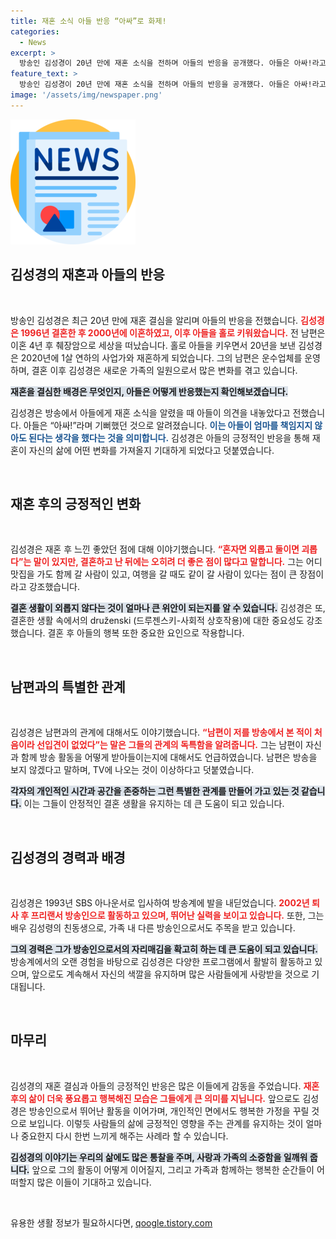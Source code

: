 ```yaml
---
title: 재혼 소식 아들 반응 “아싸”로 화제!
categories:
  - News
excerpt: >
  방송인 김성경이 20년 만에 재혼 소식을 전하며 아들의 반응을 공개했다. 아들은 아싸!라고 외치며 엄마를 책임져 줄 사람의 탄생을 기뻐했다. 김성경은 솔로 생활보다 결혼의 행복을 강조하며, 남편의 선입견 없는 사랑이 큰 힘이 되었다고 밝혔다.
feature_text: >
  방송인 김성경이 20년 만에 재혼 소식을 전하며 아들의 반응을 공개했다. 아들은 아싸!라고 외치며 엄마를 책임져 줄 사람의 탄생을 기뻐했다. 김성경은 솔로 생활보다 결혼의 행복을 강조하며, 남편의 선입견 없는 사랑이 큰 힘이 되었다고 밝혔다.
image: '/assets/img/newspaper.png'
---
```


<p><img src="/assets/img/newspaper.png" alt="kimp 속보" /></p>

<h2 data-ke-size="size26">김성경의 재혼과 아들의 반응</h2>

<p data-ke-size="size16">&nbsp;</p>

<p>방송인 김성경은 최근 20년 만에 재혼 결심을 알리며 아들의 반응을 전했습니다. <b><span style="color: #ee2323;">김성경은 1996년 결혼한 후 2000년에 이혼하였고, 이후 아들을 홀로 키워왔습니다.</span></b> 전 남편은 이혼 4년 후 췌장암으로 세상을 떠났습니다. 홀로 아들을 키우면서 20년을 보낸 김성경은 2020년에 1살 연하의 사업가와 재혼하게 되었습니다. 그의 남편은 운수업체를 운영하며, 결혼 이후 김성경은 새로운 가족의 일원으로서 많은 변화를 겪고 있습니다. </p>

<p><b><span style="background-color: #21538527;">재혼을 결심한 배경은 무엇인지, 아들은 어떻게 반응했는지 확인해보겠습니다.</span></b></p>

<p>김성경은 방송에서 아들에게 재혼 소식을 알렸을 때 아들이 의견을 내놓았다고 전했습니다. 아들은 “아싸!”라며 기뻐했던 것으로 알려졌습니다. <b><span style="color: #1a5490;">이는 아들이 엄마를 책임지지 않아도 된다는 생각을 했다는 것을 의미합니다.</span></b> 김성경은 아들의 긍정적인 반응을 통해 재혼이 자신의 삶에 어떤 변화를 가져올지 기대하게 되었다고 덧붙였습니다.</p>

<p data-ke-size="size16">&nbsp;</p>

<h2 data-ke-size="size26">재혼 후의 긍정적인 변화</h2>

<p data-ke-size="size16">&nbsp;</p>

<p>김성경은 재혼 후 느낀 좋았던 점에 대해 이야기했습니다. <b><span style="color: #ee2323;">“혼자면 외롭고 둘이면 괴롭다”는 말이 있지만, 결혼하고 난 뒤에는 오히려 더 좋은 점이 많다고 말합니다.</span></b> 그는 어디 맛집을 가도 함께 갈 사람이 있고, 여행을 갈 때도 같이 갈 사람이 있다는 점이 큰 장점이라고 강조했습니다. </p>

<p><b><span style="background-color: #21538527;">결혼 생활이 외롭지 않다는 것이 얼마나 큰 위안이 되는지를 알 수 있습니다.</span></b> 김성경은 또, 결혼한 생활 속에서의 druženski (드루젠스키-사회적 상호작용)에 대한 중요성도 강조했습니다. 결혼 후 아들의 행복 또한 중요한 요인으로 작용합니다. </p>

<p data-ke-size="size16">&nbsp;</p>

<h2 data-ke-size="size26">남편과의 특별한 관계</h2>

<p data-ke-size="size16">&nbsp;</p>

<p>김성경은 남편과의 관계에 대해서도 이야기했습니다. <b><span style="color: #ee2323;">“남편이 저를 방송에서 본 적이 처음이라 선입견이 없었다”는 말은 그들의 관계의 독특함을 알려줍니다.</span></b> 그는 남편이 자신과 함께 방송 활동을 어떻게 받아들이는지에 대해서도 언급하였습니다. 남편은 방송을 보지 않겠다고 말하며, TV에 나오는 것이 이상하다고 덧붙였습니다. </p>

<p><b><span style="background-color: #21538527;">각자의 개인적인 시간과 공간을 존중하는 그런 특별한 관계를 만들어 가고 있는 것 같습니다.</span></b> 이는 그들이 안정적인 결혼 생활을 유지하는 데 큰 도움이 되고 있습니다. </p>

<p data-ke-size="size16">&nbsp;</p>

<h2 data-ke-size="size26">김성경의 경력과 배경</h2>

<p data-ke-size="size16">&nbsp;</p>

<p>김성경은 1993년 SBS 아나운서로 입사하여 방송계에 발을 내딛었습니다. <b><span style="color: #ee2323;">2002년 퇴사 후 프리랜서 방송인으로 활동하고 있으며, 뛰어난 실력을 보이고 있습니다.</span></b> 또한, 그는 배우 김성령의 친동생으로, 가족 내 다른 방송인으로서도 주목을 받고 있습니다.</p>

<p><b><span style="background-color: #21538527;">그의 경력은 그가 방송인으로서의 자리매김을 확고히 하는 데 큰 도움이 되고 있습니다.</span></b> 방송계에서의 오랜 경험을 바탕으로 김성경은 다양한 프로그램에서 활발히 활동하고 있으며, 앞으로도 계속해서 자신의 색깔을 유지하며 많은 사람들에게 사랑받을 것으로 기대됩니다. </p>

<p data-ke-size="size16">&nbsp;</p>

<h2 data-ke-size="size26">마무리</h2>

<p data-ke-size="size16">&nbsp;</p>

<p>김성경의 재혼 결심과 아들의 긍정적인 반응은 많은 이들에게 감동을 주었습니다. <b><span style="color: #ee2323;">재혼 후의 삶이 더욱 풍요롭고 행복해진 모습은 그들에게 큰 의미를 지닙니다.</span></b> 앞으로도 김성경은 방송인으로서 뛰어난 활동을 이어가며, 개인적인 면에서도 행복한 가정을 꾸릴 것으로 보입니다. 이렇듯 사람들의 삶에 긍정적인 영향을 주는 관계를 유지하는 것이 얼마나 중요한지 다시 한번 느끼게 해주는 사례라 할 수 있습니다. </p>

<p><b><span style="background-color: #21538527;">김성경의 이야기는 우리의 삶에도 많은 통찰을 주며, 사랑과 가족의 소중함을 일깨워 줍니다.</span></b> 앞으로 그의 활동이 어떻게 이어질지, 그리고 가족과 함께하는 행복한 순간들이 어떠할지 많은 이들이 기대하고 있습니다. </p>

<p data-ke-size="size16">&nbsp;</p>
유용한 생활 정보가 필요하시다면, <a href="https://qoogle.tistory.com" rel="dofollow">qoogle.tistory.com</a>


